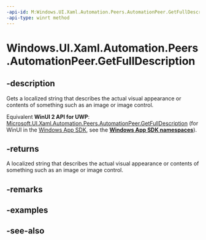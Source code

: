 ```yaml
---
-api-id: M:Windows.UI.Xaml.Automation.Peers.AutomationPeer.GetFullDescription
-api-type: winrt method
---
```


<!-- Method syntax
public string GetFullDescription()
-->

# Windows.UI.Xaml.Automation.Peers.AutomationPeer.GetFullDescription

## -description
Gets a localized string that describes the actual visual appearance or contents of something such as an image or image control.

Equivalent **WinUI 2 API for UWP**: [Microsoft.UI.Xaml.Automation.Peers.AutomationPeer.GetFullDescription](/windows/winui/api/microsoft.ui.xaml.automation.peers.automationpeer.getfulldescription) (for WinUI in the [Windows App SDK](/windows/apps/windows-app-sdk/), see the **[Windows App SDK namespaces](/windows/windows-app-sdk/api/winrt/)**).

## -returns
A localized string that describes the actual visual appearance or contents of something such as an image or image control.

## -remarks

## -examples

## -see-also
